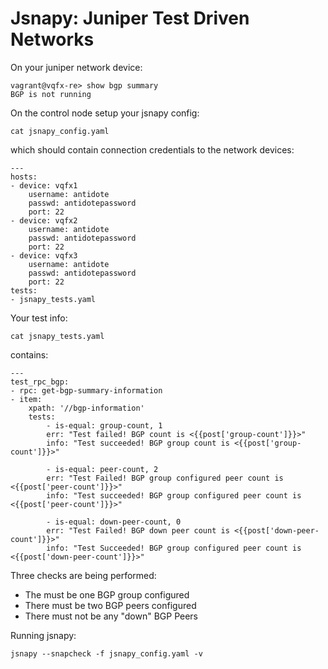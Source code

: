 # Jsnapy: Juniper Test Driven Networks

On your juniper network device:

    vagrant@vqfx-re> show bgp summary 
    BGP is not running

On the control node setup your jsnapy config:

    cat jsnapy_config.yaml

which should contain connection credentials to the network devices:

    ---
    hosts:
    - device: vqfx1
        username: antidote
        passwd: antidotepassword
        port: 22
    - device: vqfx2
        username: antidote
        passwd: antidotepassword
        port: 22
    - device: vqfx3
        username: antidote
        passwd: antidotepassword
        port: 22
    tests:
    - jsnapy_tests.yaml

Your test info:

    cat jsnapy_tests.yaml

contains:

    ---
    test_rpc_bgp:
    - rpc: get-bgp-summary-information
    - item:
        xpath: '//bgp-information'
        tests:
            - is-equal: group-count, 1
            err: "Test failed! BGP count is <{{post['group-count']}}>"
            info: "Test succeeded! BGP group count is <{{post['group-count']}}>"
            
            - is-equal: peer-count, 2
            err: "Test Failed! BGP group configured peer count is <{{post['peer-count']}}>"
            info: "Test succeeded! BGP group configured peer count is <{{post['peer-count']}}>"
            
            - is-equal: down-peer-count, 0
            err: "Test Failed! BGP down peer count is <{{post['down-peer-count']}}>"
            info: "Test Succeeded! BGP group configured peer count is <{{post['down-peer-count']}}>"

Three checks are being performed:
* The must be one BGP group configured
* There must be two BGP peers configured
* There must not be any "down" BGP Peers

Running jsnapy:

    jsnapy --snapcheck -f jsnapy_config.yaml -v


